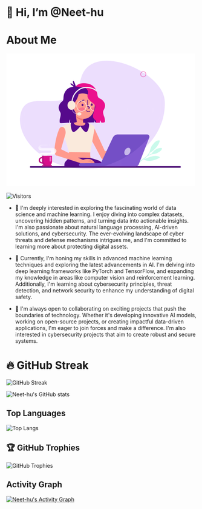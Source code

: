 # 👋 Hi, I’m @Neet-hu

# About Me
![About Me](https://github.com/Neet-hu/Neet-hu/blob/main/Image.gif)


![Visitors](https://visitor-badge.laobi.icu/badge?page_id=Neet-hu.Neet-hu)



- 👀  I'm deeply interested in exploring the fascinating world of data science and machine learning. I enjoy diving into complex datasets, uncovering hidden patterns, and turning data into actionable insights. I'm also passionate about natural language processing, AI-driven solutions, and cybersecurity. The ever-evolving landscape of cyber threats and defense mechanisms intrigues me, and I'm committed to learning more about protecting digital assets.

- 🌱 Currently, I'm honing my skills in advanced machine learning techniques and exploring the latest advancements in AI. I'm delving into deep learning frameworks like PyTorch and TensorFlow, and expanding my knowledge in areas like computer vision and reinforcement learning. Additionally, I'm learning about cybersecurity principles, threat detection, and network security to enhance my understanding of digital safety.
- 💞️ I'm always open to collaborating on exciting projects that push the boundaries of technology. Whether it's developing innovative AI models, working on open-source projects, or creating impactful data-driven applications, I'm eager to join forces and make a difference. I'm also interested in cybersecurity projects that aim to create robust and secure systems.
# 🔥 GitHub Streak
![GitHub Streak](https://github-readme-streak-stats.herokuapp.com/?user=Neet-hu&theme=radical)

![Neet-hu's GitHub stats](https://github-readme-stats.vercel.app/api?username=Neet-hu&show_icons=true&theme=radical)


## Top Languages

![Top Langs](https://github-readme-stats.vercel.app/api/top-langs/?username=Neet-hu&layout=compact&theme=radical)


## 🏆 GitHub Trophies
![GitHub Trophies](https://github-profile-trophy.vercel.app/?username=Neet-hu&theme=radical)


## Activity Graph

[![Neet-hu's Activity Graph](https://activity-graph.herokuapp.com/graph?username=Neet-hu&theme=react-dark)](https://github.com/ashutosh00710/github-readme-activity-graph)
